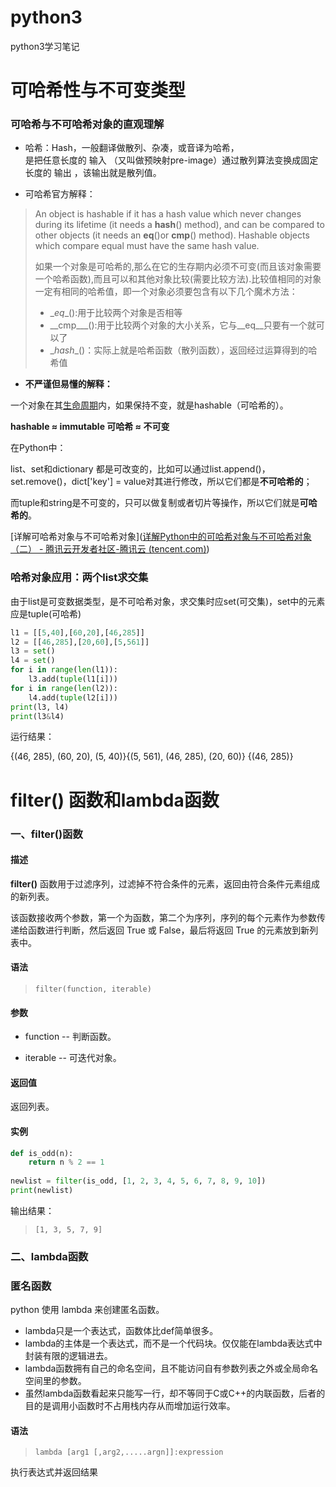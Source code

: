 # python3

python3学习笔记

# 可哈希性与不可变类型



### 可哈希与不可哈希对象的直观理解

* 哈希：Hash，一般翻译做散列、杂凑，或音译为哈希，  
  是把任意长度的 输入 （又叫做预映射pre-image）通过散列算法变换成固定长度的 输出 ，该输出就是散列值。  

* 可哈希官方解释：  

>An object is hashable if it has a hash value which never changes during its lifetime (it needs a __hash__() method), and can be compared to other objects (it needs an __eq__()or __cmp__() method). Hashable objects which compare equal must have the same hash value.
>
>如果一个对象是可哈希的,那么在它的生存期内必须不可变(而且该对象需要一个哈希函数),而且可以和其他对象比较(需要比较方法).比较值相同的对象一定有相同的哈希值，即一个对象必须要包含有以下几个魔术方法：
>
>- \__eq__():用于比较两个对象是否相等
>- \_\_cmp_\_\_():用于比较两个对象的大小关系，它与\_\_eq\_\_只要有一个就可以了
>- \__hash__()：实际上就是哈希函数（散列函数），返回经过运算得到的哈希值

* **不严谨但易懂的解释：**

一个对象在其[生命周期](https://so.csdn.net/so/search?q=生命周期&spm=1001.2101.3001.7020)内，如果保持不变，就是hashable（可哈希的）。

**hashable ≈ immutable   可哈希 ≈ 不可变**

在Python中：

list、set和dictionary 都是可改变的，比如可以通过list.append()，set.remove()，dict['key'] = value对其进行修改，所以它们都是**不可哈希的**；

而tuple和string是不可变的，只可以做复制或者切片等操作，所以它们就是**可哈希的**。



[详解可哈希对象与不可哈希对象]([详解Python中的可哈希对象与不可哈希对象（二） - 腾讯云开发者社区-腾讯云 (tencent.com)](https://cloud.tencent.com/developer/article/1534815))



### 哈希对象应用：两个list求交集



由于list是可变数据类型，是不可哈希对象，求交集时应set(可交集)，set中的元素应是tuple(可哈希)



```python
l1 = [[5,40],[60,20],[46,285]]
l2 = [[46,285],[20,60],[5,561]]
l3 = set()
l4 = set()
for i in range(len(l1)):
    l3.add(tuple(l1[i]))
for i in range(len(l2)):
    l4.add(tuple(l2[i]))
print(l3, l4)
print(l3&l4)
```

运行结果：

{(46, 285), (60, 20), (5, 40)}{(5, 561), (46, 285), (20, 60)}
{(46, 285)}



# filter() 函数和lambda函数

### 一、filter()函数

#### 描述

**filter()** 函数用于过滤序列，过滤掉不符合条件的元素，返回由符合条件元素组成的新列表。

该函数接收两个参数，第一个为函数，第二个为序列，序列的每个元素作为参数传递给函数进行判断，然后返回 True 或 False，最后将返回 True 的元素放到新列表中。

#### 语法

> ```
> filter(function, iterable)
> ```

#### 参数

* function -- 判断函数。

- iterable -- 可迭代对象。

#### 返回值

返回列表。

#### 实例

```python
def is_odd(n):
    return n % 2 == 1
 
newlist = filter(is_odd, [1, 2, 3, 4, 5, 6, 7, 8, 9, 10])
print(newlist)
```

输出结果：

> ```
> [1, 3, 5, 7, 9]
> ```



### 二、lambda函数

### 匿名函数

python 使用 lambda 来创建匿名函数。

- lambda只是一个表达式，函数体比def简单很多。
- lambda的主体是一个表达式，而不是一个代码块。仅仅能在lambda表达式中封装有限的逻辑进去。
- lambda函数拥有自己的命名空间，且不能访问自有参数列表之外或全局命名空间里的参数。
- 虽然lambda函数看起来只能写一行，却不等同于C或C++的内联函数，后者的目的是调用小函数时不占用栈内存从而增加运行效率。

#### 语法

> ```
> lambda [arg1 [,arg2,.....argn]]:expression
> ```

执行表达式并返回结果
